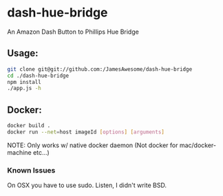 # dash-hue-bridge

An Amazon Dash Button to Phillips Hue Bridge

## Usage:

```bash
git clone git@git://github.com:/JamesAwesome/dash-hue-bridge
cd ./dash-hue-bridge
npm install
./app.js -h
```

## Docker:

```bash
docker build .
docker run --net=host imageId [options] [arguments]
```

NOTE: Only works w/ native docker daemon (Not docker for mac/docker-machine etc...)

### Known Issues

On OSX you have to use sudo. Listen, I didn't write BSD.
